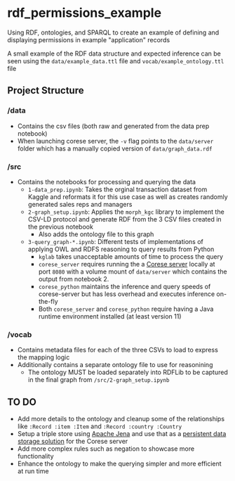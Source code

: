 # rdf_permissions_example
Using RDF, ontologies, and SPARQL to create an example of defining and displaying permissions in example "application" records

A small example of the RDF data structure and expected inference can be seen using the `data/example_data.ttl` file and `vocab/example_ontology.ttl` file

## Project Structure
### /data
- Contains the csv files (both raw and generated from the data prep notebook)
- When launching corese server, the `-v` flag points to the `data/server` folder which has a manually copied version of `data/graph_data.rdf`
### /src
- Contains the notebooks for processing and querying the data
    - `1-data_prep.ipynb`: Takes the orginal transaction dataset from Kaggle and reformats it for this use case as well as creates randomly generated sales reps and managers
    - `2-graph_setup.ipynb`: Applies the `morph_kgc` library to implement the CSV-LD protocol and generate RDF from the 3 CSV files created in the previous notebook
        - Also adds the ontology file to this graph
    - `3-query_graph-*.ipynb`: Different tests of implementations of applying OWL and RDFS reasoning to query results from Python
        - `kglab` takes unacceptable amounts of time to process the query
        - `corese_server` requires running the a [Corese server](https://hub.docker.com/r/wimmics/corese) locally at port `8080` with a volume mount of `data/server` which contains the output from notebook 2.
        - `corese_python` maintains the inference and query speeds of corese-server but has less overhead and executes inference on-the-fly
        - Both `corese_server` and `corese_python` require having a Java runtime environment installed (at least version 11)
### /vocab
- Contains metadata files for each of the three CSVs to load to express the mapping logic
- Additionally contains a separate ontology file to use for reasonining
    - The ontology MUST be loaded separately into RDFLib to be captured in the final graph from `/src/2-graph_setup.ipynb`

## TO DO
- Add more details to the ontology and cleanup some of the relationships like `:Record :item :Item` and `:Record :country :Country`
- Setup a triple store using [Apache Jena](https://jena.apache.org/documentation/tdb/index.html) and use that as a [persistent data storage solution](https://github.com/Wimmics/corese/blob/master/docs/storage/Configuring%20and%20Connecting%20to%20Different%20Storage%20Systems%20in%20Corese.md) for the Corese server
- Add more complex rules such as negation to showcase more functionality
- Enhance the ontology to make the querying simpler and more efficient at run time
